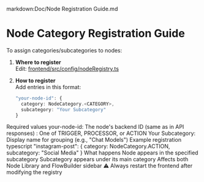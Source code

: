 markdown:Doc/Node Registration Guide.md
# Node Category Registration Guide

To assign categories/subcategories to nodes:

1. **Where to register**  
   Edit: [frontend/src/config/nodeRegistry.ts](cci:7://file:///c:/Amir/AiAgent/socialmediaFlow/frontend/src/config/nodeRegistry.ts:0:0-0:0)

2. **How to register**  
   Add entries in this format:
   ```typescript
   "your-node-id": {
     category: NodeCategory.<CATEGORY>,
     subcategory: "Your Subcategory"
   }
Required values
your-node-id: The node's backend ID (same as in API responses)
<CATEGORY>: One of TRIGGER, PROCESSOR, or ACTION
Your Subcategory: Display name for grouping (e.g., "Chat Models")
Example registration
typescript
"instagram-post": {
  category: NodeCategory.ACTION,
  subcategory: "Social Media"
}
What happens
Node appears in the specified subcategory
Subcategory appears under its main category
Affects both Node Library and FlowBuilder sidebar
⚠️ Always restart the frontend after modifying the registry